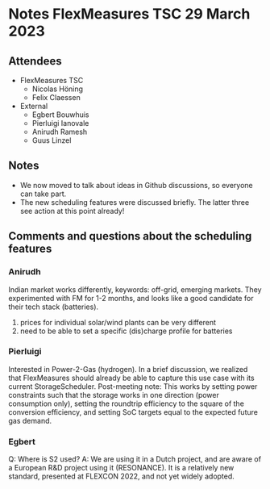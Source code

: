 # Notes FlexMeasures TSC 29 March 2023

## Attendees
- FlexMeasures TSC
  - Nicolas Höning
  - Felix Claessen
- External
  - Egbert Bouwhuis
  - Pierluigi Ianovale
  - Anirudh Ramesh
  - Guus Linzel
 
## Notes
- We now moved to talk about ideas in Github discussions, so everyone can take part.
- The new scheduling features were discussed briefly. The latter three see action at this point already!

## Comments and questions about the scheduling features
### Anirudh
Indian market works differently, keywords: off-grid, emerging markets.
They experimented with FM for 1-2 months, and looks like a good candidate for their tech stack (batteries).
1. prices for individual solar/wind plants can be very different
2. need to be able to set a specific (dis)charge profile for batteries

### Pierluigi
Interested in Power-2-Gas (hydrogen). In a brief discussion, we realized that FlexMeasures should already be able to capture this use case with its current StorageScheduler.
Post-meeting note: This works by setting power constraints such that the storage works in one direction (power consumption only), setting the roundtrip efficiency to the square of the conversion efficiency, and setting SoC targets equal to the expected future gas demand.

### Egbert
Q: Where is S2 used?
A: We are using it in a Dutch project, and are aware of a European R&D project using it (RESONANCE). It is a relatively new standard, presented at FLEXCON 2022, and not yet widely adopted.




